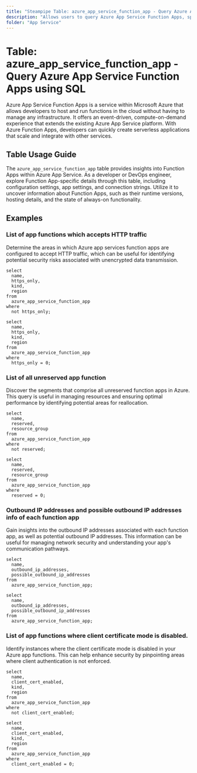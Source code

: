 ```yaml
---
title: "Steampipe Table: azure_app_service_function_app - Query Azure App Service Function Apps using SQL"
description: "Allows users to query Azure App Service Function Apps, specifically providing access to configuration details, app settings, and connection strings."
folder: "App Service"
---
```


# Table: azure_app_service_function_app - Query Azure App Service Function Apps using SQL

Azure App Service Function Apps is a service within Microsoft Azure that allows developers to host and run functions in the cloud without having to manage any infrastructure. It offers an event-driven, compute-on-demand experience that extends the existing Azure App Service platform. With Azure Function Apps, developers can quickly create serverless applications that scale and integrate with other services.

## Table Usage Guide

The `azure_app_service_function_app` table provides insights into Function Apps within Azure App Service. As a developer or DevOps engineer, explore Function App-specific details through this table, including configuration settings, app settings, and connection strings. Utilize it to uncover information about Function Apps, such as their runtime versions, hosting details, and the state of always-on functionality.

## Examples

### List of app functions which accepts HTTP traffic
Determine the areas in which Azure app services function apps are configured to accept HTTP traffic, which can be useful for identifying potential security risks associated with unencrypted data transmission.

```sql+postgres
select
  name,
  https_only,
  kind,
  region
from
  azure_app_service_function_app
where
  not https_only;
```

```sql+sqlite
select
  name,
  https_only,
  kind,
  region
from
  azure_app_service_function_app
where
  https_only = 0;
```

### List of all unreserved app function
Discover the segments that comprise all unreserved function apps in Azure. This query is useful in managing resources and ensuring optimal performance by identifying potential areas for reallocation.

```sql+postgres
select
  name,
  reserved,
  resource_group
from
  azure_app_service_function_app
where
  not reserved;
```

```sql+sqlite
select
  name,
  reserved,
  resource_group
from
  azure_app_service_function_app
where
  reserved = 0;
```

### Outbound IP addresses and possible outbound IP addresses info of each function app
Gain insights into the outbound IP addresses associated with each function app, as well as potential outbound IP addresses. This information can be useful for managing network security and understanding your app's communication pathways.

```sql+postgres
select
  name,
  outbound_ip_addresses,
  possible_outbound_ip_addresses
from
  azure_app_service_function_app;
```

```sql+sqlite
select
  name,
  outbound_ip_addresses,
  possible_outbound_ip_addresses
from
  azure_app_service_function_app;
```

### List of app functions where client certificate mode is disabled.
Identify instances where the client certificate mode is disabled in your Azure app functions. This can help enhance security by pinpointing areas where client authentication is not enforced.

```sql+postgres
select
  name,
  client_cert_enabled,
  kind,
  region
from
  azure_app_service_function_app
where
  not client_cert_enabled;
```

```sql+sqlite
select
  name,
  client_cert_enabled,
  kind,
  region
from
  azure_app_service_function_app
where
  client_cert_enabled = 0;
```